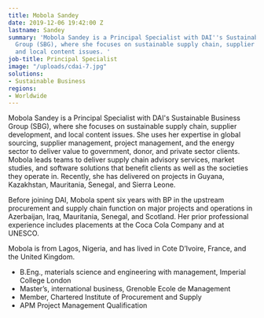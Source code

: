 ```yaml
---
title: Mobola Sandey
date: 2019-12-06 19:42:00 Z
lastname: Sandey
summary: 'Mobola Sandey is a Principal Specialist with DAI''s Sustainable Business
  Group (SBG), where she focuses on sustainable supply chain, supplier development,
  and local content issues. '
job-title: Principal Specialist
image: "/uploads/cdai-7.jpg"
solutions:
- Sustainable Business
regions:
- Worldwide
---
```


Mobola Sandey is a Principal Specialist with DAI's Sustainable Business Group (SBG), where she focuses on sustainable supply chain, supplier development, and local content issues. She uses her expertise in global sourcing, supplier management, project management, and the energy sector to deliver value to government, donor, and private sector clients. Mobola leads teams to deliver supply chain advisory services, market studies, and software solutions that benefit clients as well as the societies they operate in. Recently, she has delivered on projects in Guyana, Kazakhstan, Mauritania, Senegal, and Sierra Leone.  

Before joining DAI, Mobola spent six years with BP in the upstream procurement and supply chain function on major projects and operations in Azerbaijan, Iraq, Mauritania, Senegal, and Scotland. Her prior professional experience includes placements at the Coca Cola Company and at UNESCO. 

Mobola is from Lagos, Nigeria, and has lived in Cote D’Ivoire, France, and the United Kingdom.

* B.Eng., materials science and engineering with management, Imperial College London
* Master’s, international business, Grenoble Ecole de Management
* Member, Chartered Institute of Procurement and Supply 
* APM Project Management Qualification 